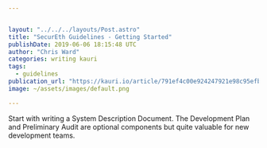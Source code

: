 ```yaml
---


layout: "../../../layouts/Post.astro"
title: "SecurEth Guidelines - Getting Started"
publishDate: 2019-06-06 18:15:48 UTC
author: "Chris Ward"
categories: writing kauri
tags:
  - guidelines
publication_url: "https://kauri.io/article/791ef4c00e924247921e98c95efbdd73"
image: ~/assets/images/default.png

---
```

Start with writing a System Description Document. The Development Plan and Preliminary Audit are optional components but quite valuable for new development teams.


